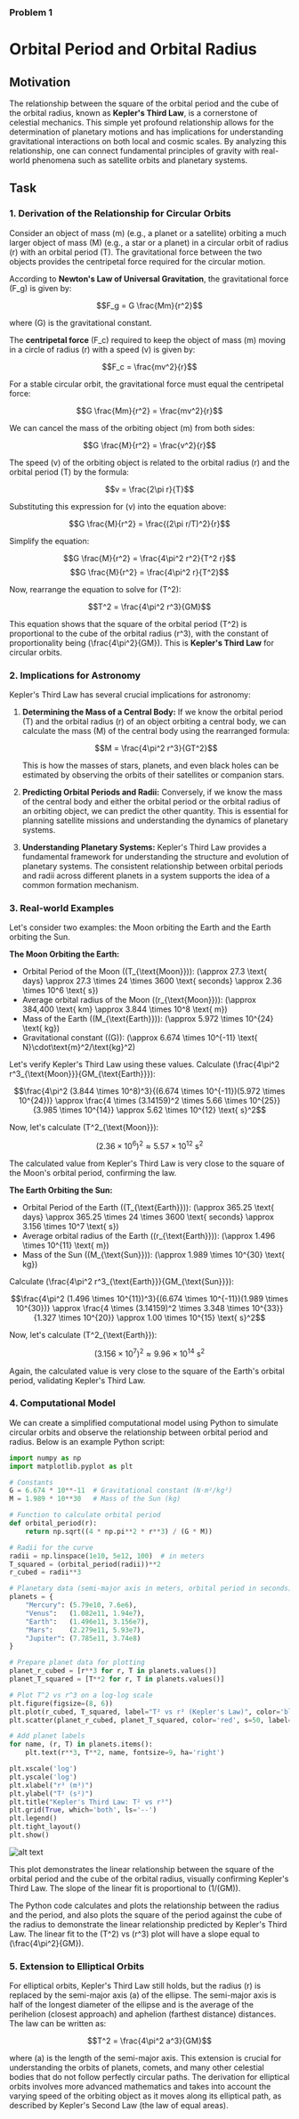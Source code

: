 ### Problem 1

# Orbital Period and Orbital Radius

## Motivation

The relationship between the square of the orbital period and the cube of the orbital radius, known as **Kepler's Third Law**, is a cornerstone of celestial mechanics. This simple yet profound relationship allows for the determination of planetary motions and has implications for understanding gravitational interactions on both local and cosmic scales. By analyzing this relationship, one can connect fundamental principles of gravity with real-world phenomena such as satellite orbits and planetary systems.

## Task

### 1. Derivation of the Relationship for Circular Orbits

Consider an object of mass \(m\) (e.g., a planet or a satellite) orbiting a much larger object of mass \(M\) (e.g., a star or a planet) in a circular orbit of radius \(r\) with an orbital period \(T\). The gravitational force between the two objects provides the centripetal force required for the circular motion.

According to **Newton's Law of Universal Gravitation**, the gravitational force \(F_g\) is given by:

$$F_g = G \frac{Mm}{r^2}$$

where \(G\) is the gravitational constant.

The **centripetal force** \(F_c\) required to keep the object of mass \(m\) moving in a circle of radius \(r\) with a speed \(v\) is given by:

$$F_c = \frac{mv^2}{r}$$

For a stable circular orbit, the gravitational force must equal the centripetal force:

$$G \frac{Mm}{r^2} = \frac{mv^2}{r}$$

We can cancel the mass of the orbiting object \(m\) from both sides:

$$G \frac{M}{r^2} = \frac{v^2}{r}$$

The speed \(v\) of the orbiting object is related to the orbital radius \(r\) and the orbital period \(T\) by the formula:

$$v = \frac{2\pi r}{T}$$

Substituting this expression for \(v\) into the equation above:

$$G \frac{M}{r^2} = \frac{(2\pi r/T)^2}{r}$$

Simplify the equation:

$$G \frac{M}{r^2} = \frac{4\pi^2 r^2}{T^2 r}$$
$$G \frac{M}{r^2} = \frac{4\pi^2 r}{T^2}$$

Now, rearrange the equation to solve for \(T^2\):

$$T^2 = \frac{4\pi^2 r^3}{GM}$$

This equation shows that the square of the orbital period \(T^2\) is proportional to the cube of the orbital radius \(r^3\), with the constant of proportionality being \(\frac{4\pi^2}{GM}\). This is **Kepler's Third Law** for circular orbits.

### 2. Implications for Astronomy

Kepler's Third Law has several crucial implications for astronomy:

1.  **Determining the Mass of a Central Body:**
    If we know the orbital period \(T\) and the orbital radius \(r\) of an object orbiting a central body, we can calculate the mass \(M\) of the central body using the rearranged formula:

    $$M = \frac{4\pi^2 r^3}{GT^2}$$

    This is how the masses of stars, planets, and even black holes can be estimated by observing the orbits of their satellites or companion stars.

2.  **Predicting Orbital Periods and Radii:**
    Conversely, if we know the mass of the central body and either the orbital period or the orbital radius of an orbiting object, we can predict the other quantity. This is essential for planning satellite missions and understanding the dynamics of planetary systems.

3.  **Understanding Planetary Systems:**
    Kepler's Third Law provides a fundamental framework for understanding the structure and evolution of planetary systems. The consistent relationship between orbital periods and radii across different planets in a system supports the idea of a common formation mechanism.

### 3. Real-world Examples

Let's consider two examples: the Moon orbiting the Earth and the Earth orbiting the Sun.

**The Moon Orbiting the Earth:**

* Orbital Period of the Moon (\(T_{\text{Moon}}\)):
    \(\approx 27.3 \text{ days} \approx 27.3 \times 24 \times 3600 \text{ seconds} \approx 2.36 \times 10^6 \text{ s}\)
* Average orbital radius of the Moon (\(r_{\text{Moon}}\)):
    \(\approx 384,400 \text{ km} \approx 3.844 \times 10^8 \text{ m}\)
* Mass of the Earth (\(M_{\text{Earth}}\)):
    \(\approx 5.972 \times 10^{24} \text{ kg}\)
* Gravitational constant (\(G\)):
    \(\approx 6.674 \times 10^{-11} \text{ N}\cdot\text{m}^2/\text{kg}^2\)

Let's verify Kepler's Third Law using these values. Calculate \(\frac{4\pi^2 r^3_{\text{Moon}}}{GM_{\text{Earth}}}\):

$$\frac{4\pi^2 (3.844 \times 10^8)^3}{(6.674 \times 10^{-11})(5.972 \times 10^{24})} \approx \frac{4 \times (3.14159)^2 \times 5.66 \times 10^{25}}{3.985 \times 10^{14}} \approx 5.62 \times 10^{12} \text{ s}^2$$

Now, let's calculate \(T^2_{\text{Moon}}\):

$$(2.36 \times 10^6)^2 \approx 5.57 \times 10^{12} \text{ s}^2$$

The calculated value from Kepler's Third Law is very close to the square of the Moon's orbital period, confirming the law.

**The Earth Orbiting the Sun:**

* Orbital Period of the Earth (\(T_{\text{Earth}}\)):
    \(\approx 365.25 \text{ days} \approx 365.25 \times 24 \times 3600 \text{ seconds} \approx 3.156 \times 10^7 \text{ s}\)
* Average orbital radius of the Earth (\(r_{\text{Earth}}\)):
    \(\approx 1.496 \times 10^{11} \text{ m}\)
* Mass of the Sun (\(M_{\text{Sun}}\)):
    \(\approx 1.989 \times 10^{30} \text{ kg}\)

Calculate \(\frac{4\pi^2 r^3_{\text{Earth}}}{GM_{\text{Sun}}}\):

$$\frac{4\pi^2 (1.496 \times 10^{11})^3}{(6.674 \times 10^{-11})(1.989 \times 10^{30})} \approx \frac{4 \times (3.14159)^2 \times 3.348 \times 10^{33}}{1.327 \times 10^{20}} \approx 1.00 \times 10^{15} \text{ s}^2$$

Now, let's calculate \(T^2_{\text{Earth}}\):

$$(3.156 \times 10^7)^2 \approx 9.96 \times 10^{14} \text{ s}^2$$

Again, the calculated value is very close to the square of the Earth's orbital period, validating Kepler's Third Law.

### 4. Computational Model

We can create a simplified computational model using Python to simulate circular orbits and observe the relationship between orbital period and radius. Below is an example Python script:

```python
import numpy as np
import matplotlib.pyplot as plt

# Constants
G = 6.674 * 10**-11  # Gravitational constant (N·m²/kg²)
M = 1.989 * 10**30   # Mass of the Sun (kg)

# Function to calculate orbital period
def orbital_period(r):
    return np.sqrt((4 * np.pi**2 * r**3) / (G * M))

# Radii for the curve
radii = np.linspace(1e10, 5e12, 100)  # in meters
T_squared = (orbital_period(radii))**2
r_cubed = radii**3

# Planetary data (semi-major axis in meters, orbital period in seconds)
planets = {
    "Mercury": (5.79e10, 7.6e6),
    "Venus":   (1.082e11, 1.94e7),
    "Earth":   (1.496e11, 3.156e7),
    "Mars":    (2.279e11, 5.93e7),
    "Jupiter": (7.785e11, 3.74e8)
}

# Prepare planet data for plotting
planet_r_cubed = [r**3 for r, T in planets.values()]
planet_T_squared = [T**2 for r, T in planets.values()]

# Plot T^2 vs r^3 on a log-log scale
plt.figure(figsize=(8, 6))
plt.plot(r_cubed, T_squared, label="T² vs r³ (Kepler's Law)", color='blue')
plt.scatter(planet_r_cubed, planet_T_squared, color='red', s=50, label="Planets", zorder=5)

# Add planet labels
for name, (r, T) in planets.items():
    plt.text(r**3, T**2, name, fontsize=9, ha='right')

plt.xscale('log')
plt.yscale('log')
plt.xlabel("r³ (m³)")
plt.ylabel("T² (s²)")
plt.title("Kepler's Third Law: T² vs r³")
plt.grid(True, which='both', ls='--')
plt.legend()
plt.tight_layout()
plt.show()
```

![alt text](image-3.png)

This plot demonstrates the linear relationship between the square of the orbital period and the cube of the orbital radius, visually confirming Kepler's Third Law. The slope of the linear fit is proportional to \(1/(GM)\).

The Python code calculates and plots the relationship between the radius and the period, and also plots the square of the period against the cube of the radius to demonstrate the linear relationship predicted by Kepler's Third Law. The linear fit to the \(T^2\) vs \(r^3\) plot will have a slope equal to \(\frac{4\pi^2}{GM}\).




### 5. Extension to Elliptical Orbits

For elliptical orbits, Kepler's Third Law still holds, but the radius \(r\) is replaced by the semi-major axis \(a\) of the ellipse. The semi-major axis is half of the longest diameter of the ellipse and is the average of the perihelion (closest approach) and aphelion (farthest distance) distances. The law can be written as:

$$T^2 = \frac{4\pi^2 a^3}{GM}$$

where \(a\) is the length of the semi-major axis. This extension is crucial for understanding the orbits of planets, comets, and many other celestial bodies that do not follow perfectly circular paths. The derivation for elliptical orbits involves more advanced mathematics and takes into account the varying speed of the orbiting object as it moves along its elliptical path, as described by Kepler's Second Law (the law of equal areas).